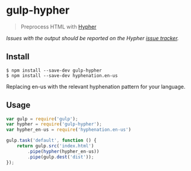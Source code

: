 # gulp-hypher

> Preprocess HTML with [Hypher](https://github.com/bramstein/hypher)

*Issues with the output should be reported on the Hypher [issue tracker](https://github.com/bramstein/hypher/issues).*


## Install

```
$ npm install --save-dev gulp-hypher
$ npm install --save-dev hyphenation.en-us
```

Replacing en-us with the relevant hyphenation pattern for your language.

## Usage

```js
var gulp = require('gulp');
var hypher = require('gulp-hypher');
var hypher_en-us = require('hyphenation.en-us')

gulp.task('default', function () {
	return gulp.src('index.html')
		.pipe(hypher(hypher_en-us))
		.pipe(gulp.dest('dist'));
});
```
